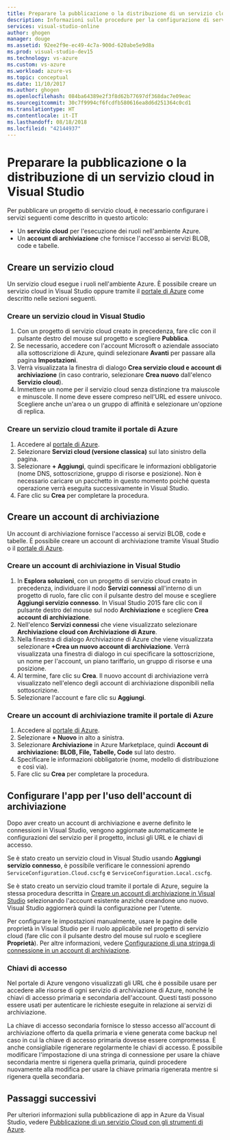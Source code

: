 ```yaml
---
title: Preparare la pubblicazione o la distribuzione di un servizio cloud in Visual Studio | Microsoft Docs
description: Informazioni sulle procedure per la configurazione di servizi cloud e dell'account di archiviazione e per la configurazione dell'applicazione Azure.
services: visual-studio-online
author: ghogen
manager: douge
ms.assetid: 92ee2f9e-ec49-4c7a-900d-620abe5e9d8a
ms.prod: visual-studio-dev15
ms.technology: vs-azure
ms.custom: vs-azure
ms.workload: azure-vs
ms.topic: conceptual
ms.date: 11/10/2017
ms.author: ghogen
ms.openlocfilehash: 084ba64389e2f3f8d62b77697df368dac7e09eac
ms.sourcegitcommit: 30c7f9994cf6fcdfb580616ea8d6d251364c0cd1
ms.translationtype: HT
ms.contentlocale: it-IT
ms.lasthandoff: 08/18/2018
ms.locfileid: "42144937"
---
```

# <a name="prepare-to-publish-or-deploy-a-cloud-service-from-visual-studio"></a>Preparare la pubblicazione o la distribuzione di un servizio cloud in Visual Studio

Per pubblicare un progetto di servizio cloud, è necessario configurare i servizi seguenti come descritto in questo articolo:

* Un **servizio cloud** per l'esecuzione dei ruoli nell'ambiente Azure. 
* Un **account di archiviazione** che fornisce l'accesso ai servizi BLOB, code e tabelle.

## <a name="create-a-cloud-service"></a>Creare un servizio cloud

Un servizio cloud esegue i ruoli nell'ambiente Azure. È possibile creare un servizio cloud in Visual Studio oppure tramite il [portale di Azure](https://portal.azure.com/) come descritto nelle sezioni seguenti.

### <a name="create-a-cloud-service-from-visual-studio"></a>Creare un servizio cloud in Visual Studio

1. Con un progetto di servizio cloud creato in precedenza, fare clic con il pulsante destro del mouse sul progetto e scegliere **Pubblica**.
1. Se necessario, accedere con l'account Microsoft o aziendale associato alla sottoscrizione di Azure, quindi selezionare **Avanti** per passare alla pagina **Impostazioni**.
1. Verrà visualizzata la finestra di dialogo **Crea servizio cloud e account di archiviazione** (in caso contrario, selezionare **Crea nuovo** dall'elenco **Servizio cloud**).
1. Immettere un nome per il servizio cloud senza distinzione tra maiuscole e minuscole. Il nome deve essere compreso nell'URL ed essere univoco. Scegliere anche un'area o un gruppo di affinità e selezionare un'opzione di replica.

### <a name="create-a-cloud-service-through-the-azure-portal"></a>Creare un servizio cloud tramite il portale di Azure

1. Accedere al [portale di Azure](https://portal.azure.com/).
1. Selezionare **Servizi cloud (versione classica)** sul lato sinistro della pagina.
1. Selezionare **+ Aggiungi**, quindi specificare le informazioni obbligatorie (nome DNS, sottoscrizione, gruppo di risorse e posizione). Non è necessario caricare un pacchetto in questo momento poiché questa operazione verrà eseguita successivamente in Visual Studio.
1. Fare clic su **Crea** per completare la procedura.

## <a name="create-a-storage-account"></a>Creare un account di archiviazione

Un account di archiviazione fornisce l'accesso ai servizi BLOB, code e tabelle. È possibile creare un account di archiviazione tramite Visual Studio o il [portale di Azure](https://portal.azure.com/).

### <a name="create-a-storage-account-from-visual-studio"></a>Creare un account di archiviazione in Visual Studio

1. In **Esplora soluzioni**, con un progetto di servizio cloud creato in precedenza, individuare il nodo **Servizi connessi** all'interno di un progetto di ruolo, fare clic con il pulsante destro del mouse e scegliere **Aggiungi servizio connesso**. In Visual Studio 2015 fare clic con il pulsante destro del mouse sul nodo **Archiviazione** e scegliere **Crea account di archiviazione**.
1. Nell'elenco **Servizi connessi** che viene visualizzato selezionare **Archiviazione cloud con Archiviazione di Azure**.
1. Nella finestra di dialogo Archiviazione di Azure che viene visualizzata selezionare **+Crea un nuovo account di archiviazione**. Verrà visualizzata una finestra di dialogo in cui specificare la sottoscrizione, un nome per l'account, un piano tariffario, un gruppo di risorse e una posizione.
1. Al termine, fare clic su **Crea**. Il nuovo account di archiviazione verrà visualizzato nell'elenco degli account di archiviazione disponibili nella sottoscrizione.
1. Selezionare l'account e fare clic su **Aggiungi**.

### <a name="create-a-storage-account-through-the-azure-portal"></a>Creare un account di archiviazione tramite il portale di Azure

1. Accedere al [portale di Azure](https://portal.azure.com/).
1. Selezionare **+ Nuovo** in alto a sinistra.
1. Selezionare **Archiviazione** in Azure Marketplace, quindi **Account di archiviazione: BLOB, File, Tabelle, Code** sul lato destro.
1. Specificare le informazioni obbligatorie (nome, modello di distribuzione e così via).
1. Fare clic su **Crea** per completare la procedura.

## <a name="configure-your-app-to-use-the-storage-account"></a>Configurare l'app per l'uso dell'account di archiviazione

Dopo aver creato un account di archiviazione e averne definito le connessioni in Visual Studio, vengono aggiornate automaticamente le configurazioni del servizio per il progetto, inclusi gli URL e le chiavi di accesso.

Se è stato creato un servizio cloud in Visual Studio usando **Aggiungi servizio connesso**, è possibile verificare le connessioni aprendo `ServiceConfiguration.Cloud.cscfg` e `ServiceConfiguration.Local.cscfg`.

Se è stato creato un servizio cloud tramite il portale di Azure, seguire la stessa procedura descritta in [Creare un account di archiviazione in Visual Studio](#create-a-storage-account-from-visual-studio) selezionando l'account esistente anziché creandone uno nuovo. Visual Studio aggiornerà quindi la configurazione per l'utente.

Per configurare le impostazioni manualmente, usare le pagine delle proprietà in Visual Studio per il ruolo applicabile nel progetto di servizio cloud (fare clic con il pulsante destro del mouse sul ruolo e scegliere **Proprietà**). Per altre informazioni, vedere [Configurazione di una stringa di connessione in un account di archiviazione](https://docs.microsoft.com/azure/vs-azure-tools-multiple-services-project-configurations#configuring-a-connection-string-to-a-storage-account).

### <a name="about-access-keys"></a>Chiavi di accesso

Nel portale di Azure vengono visualizzati gli URL che è possibile usare per accedere alle risorse di ogni servizio di archiviazione di Azure, nonché le chiavi di accesso primaria e secondaria dell'account. Questi tasti possono essere usati per autenticare le richieste eseguite in relazione ai servizi di archiviazione.

La chiave di accesso secondaria fornisce lo stesso accesso all'account di archiviazione offerto da quella primaria e viene generata come backup nel caso in cui la chiave di accesso primaria dovesse essere compromessa. È anche consigliabile rigenerare regolarmente le chiavi di accesso. È possibile modificare l'impostazione di una stringa di connessione per usare la chiave secondaria mentre si rigenera quella primaria, quindi procedere nuovamente alla modifica per usare la chiave primaria rigenerata mentre si rigenera quella secondaria.

## <a name="next-steps"></a>Passaggi successivi

Per ulteriori informazioni sulla pubblicazione di app in Azure da Visual Studio, vedere [Pubblicazione di un servizio Cloud con gli strumenti di Azure](vs-azure-tools-publishing-a-cloud-service.md).
